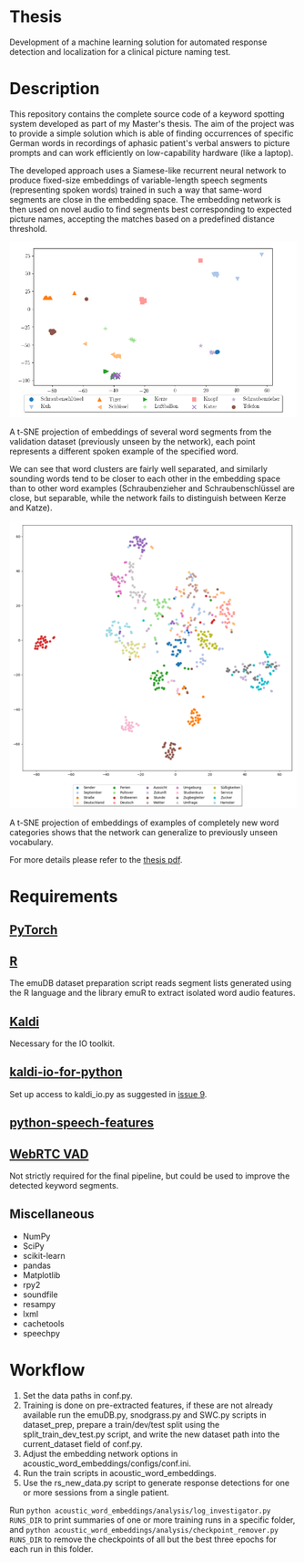 # Thesis

Development of a machine learning solution for automated response detection and localization for a clinical picture naming test.

# Description

This repository contains the complete source code of a keyword spotting system developed as part of my Master's thesis.
The aim of the project was to provide a simple solution which is able of finding occurrences of specific German words in recordings
of aphasic patient's verbal answers to picture prompts and can work efficiently on low-capability hardware (like a laptop). 

The developed approach uses a Siamese-like recurrent neural network to produce fixed-size embeddings 
of variable-length speech segments (representing spoken words) trained in such a way that same-word segments are close in the embedding space.
The embedding network is then used on novel audio to find segments best corresponding to expected picture names, accepting the 
matches based on a predefined distance threshold. 

<p align="center">
    <img src='validation_words.png' alt='clusters of words from the validation dataset'/>
</p>
A t-SNE projection of embeddings of several word segments from the validation dataset (previously unseen by the network), 
each point represents a different spoken example of the specified word.  

We can see that word clusters are fairly well separated, and similarly sounding words tend to be closer to each other in the embedding space than to other word examples 
(Schraubenzieher and Schraubenschlüssel are close, but separable, while the network fails to distinguish between Kerze and Katze).  

<p align="center">
    <img src='new_words.png' alt='clusters of previously unseen word categories'/>
</p>
A t-SNE projection of embeddings of examples of completely new word categories shows that the network can generalize 
to previously unseen vocabulary.
  
<br>

For more details please refer to the [thesis pdf](Master's_thesis_Zhelo.pdf).

# Requirements

## [PyTorch](https://github.com/pytorch/pytorch)

## [R](https://www.r-project.org/)
The emuDB dataset preparation script reads segment lists generated
using the R language and the library emuR to extract isolated word audio features.

## [Kaldi](https://github.com/kaldi-asr/kaldi)
Necessary for the IO toolkit.

## [kaldi-io-for-python](https://github.com/vesis84/kaldi-io-for-python/)
Set up access to kaldi_io.py as suggested in 
[issue 9](https://github.com/vesis84/kaldi-io-for-python/issues/9).

## [python-speech-features](https://github.com/jameslyons/python_speech_features)

## [WebRTC VAD](https://github.com/wiseman/py-webrtcvad)
Not strictly required for the final pipeline, but could be used to improve the detected keyword segments.

## Miscellaneous
* NumPy 
* SciPy 
* scikit-learn 
* pandas
* Matplotlib
* rpy2 
* soundfile
* resampy
* lxml
* cachetools
* speechpy

# Workflow

1. Set the data paths in conf.py.
2. Training is done on pre-extracted features, if these are not already available run the emuDB.py,
snodgrass.py and SWC.py scripts in dataset_prep, prepare a train/dev/test split using the split_train_dev_test.py 
script, and write the new dataset path into the current_dataset field of conf.py.  
3. Adjust the embedding network options in acoustic_word_embeddings/configs/conf.ini.
4. Run the train scripts in acoustic_word_embeddings.
5. Use the rs_new_data.py script to generate response detections for one or more sessions from a single patient.

Run
`python acoustic_word_embeddings/analysis/log_investigator.py RUNS_DIR`
to print summaries of one or more training runs in a specific folder, and
`python acoustic_word_embeddings/analysis/checkpoint_remover.py RUNS_DIR`
to remove the checkpoints of all but the best three epochs for each run in this folder.
